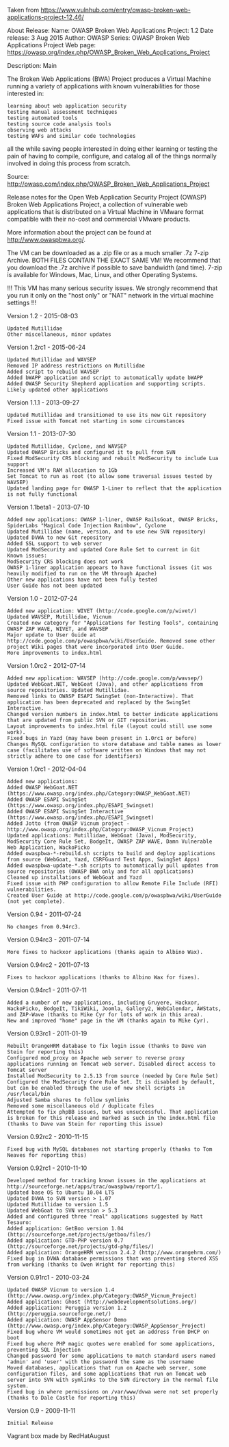 Taken from https://www.vulnhub.com/entry/owasp-broken-web-applications-project-12,46/ 

About Release:
    Name: OWASP Broken Web Applications Project: 1.2
    Date release: 3 Aug 2015
    Author: OWASP
    Series: OWASP Broken Web Applications Project
    Web page: https://owasp.org/index.php/OWASP_Broken_Web_Applications_Project

Description:
Main

The Broken Web Applications (BWA) Project produces a Virtual Machine running a variety of applications with known vulnerabilities for those interested in:

    learning about web application security
    testing manual assessment techniques
    testing automated tools
    testing source code analysis tools
    observing web attacks
    testing WAFs and similar code technologies

all the while saving people interested in doing either learning or testing the pain of having to compile, configure, and catalog all of the things normally involved in doing this process from scratch.

Source: http://owasp.com/index.php/OWASP_Broken_Web_Applications_Project

Release notes for the Open Web Application Security Project (OWASP) Broken Web Applications Project, a collection of vulnerable web applications that is distributed on a Virtual Machine in VMware format compatible with their no-cost and commercial VMware products.

More information about the project can be found at http://www.owaspbwa.org/.

The VM can be downloaded as a .zip file or as a much smaller .7z 7-zip Archive. BOTH FILES CONTAIN THE EXACT SAME VM! We recommend that you download the .7z archive if possible to save bandwidth (and time). 7-zip is available for Windows, Mac, Linux, and other Operating Systems.

!!! This VM has many serious security issues. We strongly recommend that you run it only on the "host only" or "NAT" network in the virtual machine settings !!!

Version 1.2 - 2015-08-03

    Updated Mutillidae
    Other miscellaneous, minor updates

Version 1.2rc1 - 2015-06-24

    Updated Mutillidae and WAVSEP
    Removed IP address restrictions on Mutillidae
    Added script to rebuild WAVSEP
    Added bWAPP application and script to automatically update bWAPP
    Added OWASP Security Shepherd application and supporting scripts.
    Likely updated other applications

Version 1.1.1 - 2013-09-27

    Updated Mutillidae and transitioned to use its new Git repository
    Fixed issue with Tomcat not starting in some circumstances

Version 1.1 - 2013-07-30

    Updated Mutillidae, Cyclone, and WAVSEP
    Updated OWASP Bricks and configured it to pull from SVN
    Fixed ModSecurity CRS blocking and rebuilt ModSecurity to include Lua support
    Increased VM's RAM allocation to 1Gb
    Set Tomcat to run as root (to allow some traversal issues tested by WAVSEP)
    Updated landing page for OWASP 1-Liner to reflect that the application is not fully functional

Version 1.1beta1 - 2013-07-10

    Added new applications: OWASP 1-liner, OWASP RailsGoat, OWASP Bricks, SpiderLabs "Magical Code Injection Rainbow", Cyclone
    Updated Mutillidae (name, version, and to use new SVN repository)
    Updated DVWA to new Git repository
    Added SSL support to web server
    Updated ModSecurity and updated Core Rule Set to current in Git
    Known issues:
    ModSecurity CRS blocking does not work
    OWASP 1-liner application appears to have functional issues (it was heavily modified to run on the VM through Apache)
    Other new applications have not been fully tested
    User Guide has not been updated

Version 1.0 - 2012-07-24

    Added new application: WIVET (http://code.google.com/p/wivet/)
    Updated WAVSEP, Mutillidae, Vicnum
    Created new category for "Applications for Testing Tools", containing OWASP ZAP WAVE, WIVET, and WAVSEP
    Major update to User Guide at http://code.google.com/p/owaspbwa/wiki/UserGuide. Removed some other project Wiki pages that were incorporated into User Guide.
    More improvements to index.html

Version 1.0rc2 - 2012-07-14

    Added new application: WAVSEP (http://code.google.com/p/wavsep/)
    Updated WebGoat.NET, WebGoat (Java), and other applications from source repositories. Updated Mutillidae.
    Removed links to OWASP ESAPI SwingSet (non-Interactive). That application has been deprecated and replaced by the SwingSet Interactive.
    Changed version numbers in index.html to better indicate applications that are updated from public SVN or GIT repositories.
    Layout improvements to index.html file (layout could still use some work).
    Fixed bugs in Yazd (may have been present in 1.0rc1 or before)
    Changes MySQL configuration to store database and table names as lower case (facilitates use of software written on Windows that may not strictly adhere to one case for identifiers)

Version 1.0rc1 - 2012-04-04

    Added new applications:
    Added OWASP WebGoat.NET (https://www.owasp.org/index.php/Category:OWASP_WebGoat.NET)
    Added OWASP ESAPI SwingSet (https://www.owasp.org/index.php/ESAPI_Swingset)
    Added OWASP ESAPI SwingSet Interactive (https://www.owasp.org/index.php/ESAPI_Swingset)
    Added Jotto (from OWASP Vicnum project - http://www.owasp.org/index.php/Category:OWASP_Vicnum_Project)
    Updated applications: Mutillidae, WebGoat (Java), ModSecurity, ModSecurity Core Rule Set, BodgeIt, OWASP ZAP WAVE, Damn Vulnerable Web Application, WackoPicko
    Added owaspbwa-*-rebuild.sh scripts to build and deploy applications from source (WebGoat, Yazd, CSRFGuard Test Apps, SwingSet Apps)
    Added owaspbwa-update-*.sh scripts to automatically pull updates from source repositories (OWASP BWA only and for all applications)
    Cleaned up installations of WebGoat and Yazd
    Fixed issue with PHP configuration to allow Remote File Include (RFI) vulnerabilities.
    Created User Guide at http://code.google.com/p/owaspbwa/wiki/UserGuide (not yet complete).

Version 0.94 - 2011-07-24

    No changes from 0.94rc3.

Version 0.94rc3 - 2011-07-14

    More fixes to hackxor applications (thanks again to Albino Wax).

Version 0.94rc2 - 2011-07-13

    Fixes to hackxor applications (thanks to Albino Wax for fixes).

Version 0.94rc1 - 2011-07-11

    Added a number of new applications, including Gruyere, Hackxor, WackoPicko, BodgeIt, TikiWiki, Joomla, Gallery2, WebCalendar, AWStats, and ZAP-Wave (thanks to Mike Cyr for lots of work in this area).
    New and improved "home" page in the VM (thanks again to Mike Cyr).

Version 0.93rc1 - 2011-01-19

    Rebuilt OrangeHRM database to fix login issue (thanks to Dave van Stein for reporting this)
    Configured mod_proxy on Apache web server to reverse proxy applications running on Tomcat web server. Disabled direct access to Tomcat server
    Installed ModSecurity to 2.5.13 from source (needed by Core Rule Set)
    Configured the ModSecurity Core Rule Set. It is disabled by default, but can be enabled through the use of new shell scripts in /usr/local/bin
    Adjusted Samba shares to follow symlinks
    Removed some miscellaneous old / duplicate files
    Attempted to fix phpBB issues, but was unsuccessful. That application is broken for this release and marked as such in the index.html file (thanks to Dave van Stein for reporting this issue)

Version 0.92rc2 - 2010-11-15

    Fixed bug with MySQL databases not starting properly (thanks to Tom Neaves for reporting this)

Version 0.92rc1 - 2010-11-10

    Developed method for tracking known issues in the applications at http://sourceforge.net/apps/trac/owaspbwa/report/1.
    Updated base OS to Ubuntu 10.04 LTS
    Updated DVWA to SVN version > 1.07
    Updated Mutillidae to version 1.5
    Updated WebGoat to SVN version > 5.3
    Added and configured three "real" applications suggested by Matt Tesauro:
    Added application: GetBoo version 1.04 (http://sourceforge.net/projects/getboo/files/)
    Added application: GTD-PHP version 0.7 (http://sourceforge.net/projects/gtd-php/files/)
    Added application: OrangeHRM version 2.4.2 (http://www.orangehrm.com/)
    Fixed bug in DVWA database permissions that was preventing stored XSS from working (thanks to Owen Wright for reporting this)

Version 0.91rc1 - 2010-03-24

    Updated OWASP Vicnum to version 1.4 (http://www.owasp.org/index.php/Category:OWASP_Vicnum_Project)
    Added application: Ghost (http://webdevelopmentsolutions.org/)
    Added application: Peruggia version 1.2 (http://peruggia.sourceforge.net/)
    Added application: OWASP AppSensor Demo (http://www.owasp.org/index.php/Category:OWASP_AppSensor_Project)
    Fixed bug where VM would sometimes not get an address from DHCP on boot
    Fixed bug where PHP magic quotes were enabled for some applications, preventing SQL Injection
    Changed password for some applications to match standard users named 'admin' and 'user' with the password the same as the username
    Moved databases, applications that run on Apache web server, some configuration files, and some applications that run on Tomcat web server into SVN with symlinks to the SVN directory in the normal file system.
    Fixed bug in where permissions on /var/www/dvwa were not set properly (thanks to Dale Castle for reporting this)

Version 0.9 - 2009-11-11

    Initial Release

Vagrant box made by RedHatAugust
